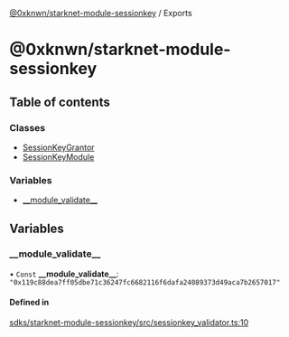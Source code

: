 [@0xknwn/starknet-module-sessionkey](README.md) / Exports

# @0xknwn/starknet-module-sessionkey

## Table of contents

### Classes

- [SessionKeyGrantor](classes/SessionKeyGrantor.md)
- [SessionKeyModule](classes/SessionKeyModule.md)

### Variables

- [\_\_module\_validate\_\_](modules.md#__module_validate__)

## Variables

### \_\_module\_validate\_\_

• `Const` **\_\_module\_validate\_\_**: ``"0x119c88dea7ff05dbe71c36247fc6682116f6dafa24089373d49aca7b2657017"``

#### Defined in

[sdks/starknet-module-sessionkey/src/sessionkey_validator.ts:10](https://github.com/0xknwn/starknet-modular-account/blob/b76bb78aa843ce964124b1969ab22ae685561d0d/sdks/starknet-module-sessionkey/src/sessionkey_validator.ts#L10)
